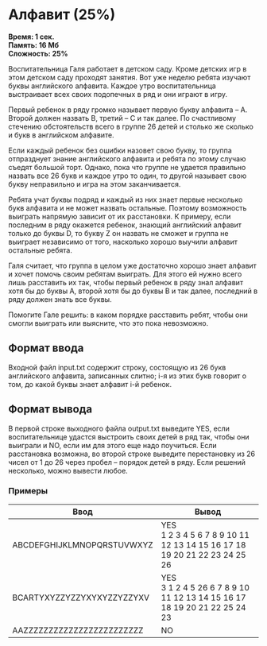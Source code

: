 <h1 class="title">Алфавит (25%)</h1>
<p><b>Время: 1 сек.<br>Память: 16 Мб<br>Сложность: 25%</b></p>
<p>Воспитательница Галя работает в детском саду. Кроме детских игр в этом детском саду проходят занятия. Вот уже неделю ребята изучают буквы английского алфавита. Каждое утро воспитательница выстраивает всех своих подопечных в ряд и они играют в игру.</p>
<p>Первый ребенок в ряду громко называет первую букву алфавита – A. Второй должен назвать B, третий – C и так далее. По счастливому стечению обстоятельств всего в группе 26 детей и столько же сколько и букв в английском алфавите.</p>
<p>Если каждый ребенок без ошибки назовет свою букву, то группа отпразднует знание английского алфавита и ребята по этому случаю съедят большой торт. Однако, пока что группе не удается правильно назвать все 26 букв и каждое утро то один, то другой называет свою букву неправильно и игра на этом заканчивается.</p>
<p>Ребята учат буквы подряд и каждый из них знает первые несколько букв алфавита и не может назвать остальные. Поэтому возможность выиграть напрямую зависит от их расстановки. К примеру, если последним в ряду окажется ребенок, знающий английский алфавит только до буквы D, то букву Z он назвать не сможет и группа не выиграет независимо от того, насколько хорошо выучили алфавит остальные ребята.</p>
<p>Галя считает, что группа в целом уже достаточно хорошо знает алфавит и хочет помочь своим ребятам выиграть. Для этого ей нужно всего лишь расставить их так, чтобы первый ребенок в ряду знал алфавит хотя бы до буквы A, второй хотя бы до буквы B и так далее, последний в ряду должен знать все буквы.</p>
<p>Помогите Гале решить: в каком порядке расставить ребят, чтобы они смогли выиграть или выясните, что это пока невозможно.</p>
<h2>Формат ввода</h2>
<p>Входной файл input.txt содержит строку, состоящую из 26 букв английского алфавита, записанных слитно; i-я из этих букв говорит о том, до какой буквы знает алфавит i-й ребенок.</p>
<h2>Формат вывода</h2>
<p>В первой строке выходного файла output.txt выведите YES, если воспитательнице удастся выстроить своих детей в ряд так, чтобы они выиграли и NO, если им для этого еще надо поучиться. Если расстановка возможна, во второй строке выведите перестановку из 26 чисел от 1 до 26 через пробел – порядок детей в ряду. Если решений несколько, можно вывести любое.</p>
<h3>Примеры</h3>
<table class="sample-tests">
  <thead>
     <tr>
        <th>Ввод</th>
        <th>Вывод</th>
     </tr>
  </thead>
  <tbody>
     <tr>
        <td>ABCDEFGHIJKLMNOPQRSTUVWXYZ</td>
        <td>YES<br>
            1 2 3 4 5 6 7 8 9 10 11 12 13 14 15 16 17 18 19 20 21 22 23 24 25 26</td>
     </tr>
     <tr>
         <td>BCARTYXYZZYZZYXYXYZZYZZYXV</td>
         <td>YES<br>
             3 1 2 4 5 26 6 7 8 9 10 11 12 13 14 15 16 17 18 19 20 21 22 25 24 23</td>
     </tr>
      <tr>
          <td>AAZZZZZZZZZZZZZZZZZZZZZZZZ</td>
          <td>NO</td>
      </tr>
  </tbody>
</table>